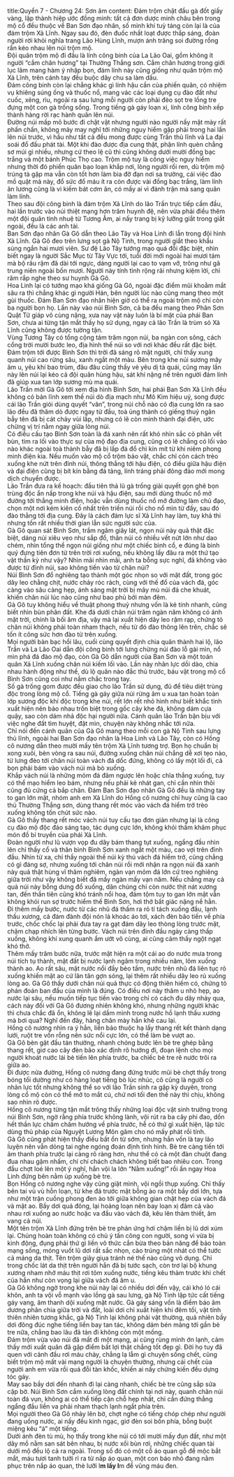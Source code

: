 title:Quyển 7 - Chương 24: Sơn âm
content:
Đám trộm chặt đầu gà đốt giấy vàng, lập thành hiệp ước đồng minh: tất cả đơn dược minh châu bên trong mộ cổ đều thuộc về Ban Sơn đạo nhân, số minh khí tuỳ táng còn lại là của đám trộm Xả Lĩnh. Ngay sau đó, đèn đuốc nhất loạt được thắp sáng, đoàn người rời khỏi nghĩa trang Lão Hùng Lĩnh, mượn ánh trăng soi đường rồng rắn kéo nhau lên núi trộm mộ.<br>Đội quân trộm mộ đi đầu là lính công binh của La Lão Oai, gồm không ít người “cắm chân hương” tại Thường Thắng sơn. Cắm chân hương trong giới lục lâm mang hàm ý nhập bọn, đám lính này cũng giống như quân trộm mộ Xả Lĩnh, trên cánh tay đều buộc dây chu sa làm dấu.<br>Đám công binh còn lại chẳng khác gì lính hậu cần của phiến quân, có nhiệm vụ khiêng súng ống và thuốc nổ, mang vác các loại dụng cụ đào đất như cuốc, xẻng, rìu, ngoài ra sau lưng mỗi người còn phải đèo sọt tre lồng tre đựng một con gà trống sống. Trong tiếng gà gáy loạn xị, lính công binh xếp thành hàng rời rạc hành quân lên núi.<br>Đường núi mấp mô bước đi chật vật nhưng người nào người nấy mặt mày rất phấn chấn, không mảy may nghĩ tới những nguy hiểm gặp phải trong hai lần lên núi trước, vì hầu như tất cả đều mong được cùng Trần thủ lĩnh và La đại soái đổ đấu phát tài. Một khi đào được địa cung thật, phận lính quèn chẳng sơ múi gì nhiều, nhưng cứ theo lệ cũ thì cũng không dưới mười đồng bạc trắng và một bánh Phúc Thọ cao. Trộm mộ tuy là công việc nguy hiểm nhưng thời đó phiến quân bạo loạn khắp nơi, lòng người rối ren, dù trộm mộ trúng tà gặp ma vẫn còn tốt hơn làm bia đỡ đạn nơi sa trường, cái việc đào mồ quật mả này, đổ sức đổ máu ít ra còn được vài đồng bạc trắng, làm lính ăn lương cũng là vì kiếm bát cơm ăn, có mấy ai vì đánh trận mà sang quân làm lính.<br>Theo sau đội công binh là đám trộm Xả Lĩnh do lão Trần trực tiếp cầm đầu, hai lần trước vào núi thiệt mạng hơn trăm huynh đệ, nên vừa phải điều thêm một đội quân tinh nhuệ từ Tương Âm, ai nấy trang bị kỹ lưỡng giắt trong giắt ngoài, đều là các anh tài.<br>Ban Sơn đạo nhân Gà Gô dẫn theo Lão Tây và Hoa Linh đi lẫn trong đội hình Xả Lĩnh. Gà Gô đeo trên lưng sọt gà Nộ Tinh, trong người giắt theo khẩu súng ngắn hai mươi viên. Sư đệ Lão Tây tướng mạo quá đỗi đặc biệt, nhìn biết ngay là người Sắc Mục từ Tây Vực tới, tuổi đời mới ngoài hai mươi tám mà bộ râu rậm đã dài tới ngực, dáng người lại cao to vạm vỡ, trông như gã trung niên ngoài bốn mươi. Người này tính tình rộng rãi nhưng kiệm lời, chỉ răm rắp nghe theo sư huynh Gà Gô.<br>Hoa Linh lại có tướng mạo khá giống Gà Gô, ngoài đặc điểm mũi khoằm mắt sâu ra thì chẳng khác gì người Hán, bên người lúc nào cũng mang theo một gùi thuốc. Đám Ban Sơn đạo nhân hiện giờ có thể ra ngoài trộm mộ chỉ còn ba người bọn họ. Lần này vào núi Bình Sơn, cả ba đều mang theo Phân Sơn Quật Tử giáp vô cùng nặng, xưa nay vật này luôn là bí mật của phái Ban Sơn, chưa ai từng tận mắt thấy họ sử dụng, ngay cả lão Trần là trùm sỏ Xả Lĩnh cũng không được tường tận.<br>Vùng Tương Tây có tổng cộng tám trăm ngọn núi, ba ngàn con sông, cách cổng trời mười bước leo, địa hình thế núi so với nơi khác đều rất đặc biệt. Đám trộm tới được Bình Sơn thì trời đã sáng rõ mặt người, chỉ thấy xung quanh núi cao rừng sâu, xanh ngắt một màu. Bên trong khe núi sương mây âm u, yêu khí bao trùm, đâu đâu cũng thấy vẻ yêu dị tà quái, cũng may lần này lên núi lại kéo cả đội quân hùng hậu, sát khí nặng nề trên người đám lính đã giúp xua tan lớp sương mù ma quái.<br>Lão Trần mời Gà Gô tới xem địa hình Bình Sơn, hai phái Ban Sơn Xả Lĩnh đều không có bản lĩnh xem thế núi dò địa mạch như Mô Kim hiệu uý, song được cái lão Trần giỏi dùng quyết “văn”, trong núi chỗ nào có địa cung lớn ra sao lão đều đã thăm dò được ngay từ đầu, toà ủng thành có giếng thuỷ ngân bẫy tên đã bị cát chảy vùi lấp, nhưng có lẽ còn minh thành đại điện, ước chừng vị trí nằm ngay giữa lòng núi.<br>Có điều cấu tạo Bình Sơn toàn là đá xanh nên rất khó nhìn sắc cỏ phân vết bùn, tìm ra lối vào thực sự của mộ đạo địa cung, cũng có lẽ chẳng có lối vào nào khác ngoài toà thành bẫy đã bị lấp đá đổ chì kín mít từ khi niêm phong minh điện kia. Nếu muốn vào mộ cổ trộm bảo vật, chắc chỉ còn cách trèo xuống khe nứt trên đỉnh núi, thông thẳng tới hậu điện, có điều giữa hậu điện và đại điện cũng bị bít kín bằng đá tảng, lính tráng phải đông đảo mới mong dịch chuyển được.<br>Lão Trần đưa ra kế hoạch: đầu tiên thả lũ gà trống giải quyết gọn ghẽ bọn trùng độc ẩn nấp trong khe núi và hậu điện, sau mới dùng thuốc nổ mở đường tới thẳng minh điện, hoặc vẫn dùng thuốc nổ mở đường làm chủ đạo, chọn một nơi kém kiên cố nhất trên triền núi rồi cho nổ mìn từ đấy, sau đó đào thằng tới địa cung. Đây là cách đám lực sĩ Xả Lĩnh hay làm, tuy khả thi nhưng tốn rất nhiều thời gian lẫn sức người sức của.<br>Gà Gô quan sát Bình Sơn, trầm ngâm giây lát, ngọn núi này quả thật đặc biệt, dáng núi xiêu vẹo như sắp đổ, thân núi có nhiều vết nứt lớn như dao chém, nhìn tổng thể ngọn núi giống như một chiếc bình cổ, e đúng là bình quý đựng tiên đơn từ trên trời rơi xuống, nếu không lấy đâu ra một thứ tạo vật thần kỳ như vậy? Nhìn mãi nhìn mãi, anh ta bỗng sực nghĩ, đã không vào được từ đỉnh núi, sao không tiến vào từ chân núi?<br>Núi Bình Sơn đổ nghiêng tạo thành một góc nhọn so với mặt đất, trong góc dây leo chằng chịt, nước chảy róc rách, cùng với thế đổ của vách đá, góc càng vào sâu càng hẹp, ánh sáng mặt trời bị mây mù núi đá che khuát, khiến chân núi lúc nào cũng như bao phủ bởi màn đêm.<br>Gà Gô tuy không hiểu về thuật phong thuỷ nhưng vốn là kẻ tinh nhanh, cũng biết nhìn bùn phân đất. Khe đá dưới chân núi trăm ngàn năm không có ánh mặt trời, chính là bối âm địa, vậy mà lại xuất hiện dây leo rậm rạp, chứng tỏ chân núi không phải toàn nham thạch, nếu từ đó đào thông lên trên, chắc sẽ tốn ít công sức hơn đào từ trên xuống.<br>Mọi người bàn bạc hồi lâu, cuối cùng quyết định chia quân thành hai lộ, lão Trần và La Lão Oai dẫn đội công binh tới lưng chừng núi đào lỗ gài mìn, nổ mìn phá đá đào mộ đạo, còn Gà Gô dẫn người của Ban Sơn và một toán quân Xả Lĩnh xuống chân núi kiếm lối vào. Lần này nhân lực dồi dào, chia nhau hành động như thế, dù lộ quân nào đắc thủ trước, báu vật trong mộ cổ Bình Sơn cũng coi như nắm chắc trong tay.<br>Số gà trống gom được đều giao cho lão Trần sử dụng, đủ để tiêu diệt trùng độc trong lòng mộ cổ. Tiếng gà gáy giữa núi rừng âm u xua tan hoàn toàn lớp sương độc khí độc trong khe núi, rết lớn rết nhỏ hình như biết khắc tinh xuất hiện nên bảo nhau trốn biệt trong gốc cây khe đá, không dám cựa quậy, sao còn dám nhả độc hại người nữa. Cánh quân lão Trần bận bịu với việc nghe đất tìm huyệt, đặt mìn, chuyện này không nhắc tới nữa.<br>Chỉ nói đến cánh quân của Gà Gô mang theo mỗi con gà Nộ Tinh sau lưng thủ lĩnh, ngoài hai Ban Sơn đạo nhân là Hoa Linh và Lão Tây, còn có Hồng cô nương dẫn theo mười mấy tên trộm Xả Lĩnh tương trợ. Bọn họ chuẩn bị xong xuôi, bèn vòng ra sau núi, đường xuống chân núi chẳng dễ xơi tẹo nào, từ lưng đèo tới chân núi toàn vách đá dốc đứng, không có lấy một lối đi, cả bọn phải bám vào vách núi mà bò xuống.<br>Khắp vách núi là những mỏm đá đâm ngược lên hoặc chĩa thẳng xuống, tuy có thể mạo hiểm leo bám, nhưng nếu phải kẻ nhát gan, chỉ cần nhìn thôi cũng đủ cứng cả bắp chân. Đám Ban Sơn đạo nhân Gà Gô đều là những tay to gan lớn mật, nhóm anh em Xả Lĩnh do Hồng cô nương chỉ huy cũng là cao thủ Thường Thắng sơn, dùng thang rết móc vào vách đá hiểm trở trèo xuống không tốn chút sức nào.<br>Gà Gô thấy thang rết móc vách núi tuy cấu tạo đơn giản nhưng lại là công cụ đào mộ độc đáo sáng tạo, tác dụng cực lớn, không khỏi thầm khâm phục món đồ bí truyền của phái Xả Lĩnh.<br>Đoàn người như lũ vượn vọp đu dây bám thang tụt xuống, ngẩng đầu nhìn lên chỉ thấy cổ và thân bình Bình Sơn xanh ngắt một màu, cao vợi trên đỉnh đầu. Nhìn từ xa, chỉ thấy ngoài thế núi kỳ thú vách đá hiểm trở, cũng chẳng có gì đáng sợ, nhưng xuống tới chân núi rồi mới nhận ra ngọn núi đá xanh này quả thật hùng vĩ thâm nghiêm, ngàn vạn mỏm đá lớn cứ treo nghiêng giữa trời như vậy không biết đã mấy ngàn mấy vạn năm. Nếu chẳng may cả quả núi này bỗng dưng đổ xuống, dân chúng chỉ còn nước thịt nát xương tan, đến thần tiên cũng khó tránh nổi hoạ, đám tộm tuy to gan lớn mật vẫn không khỏi run sợ trước hiểm thế Bình Sơn, hơi thở bất giác nặng nề hẳn.<br>Đi thêm mấy bước, nước từ các nhũ đá thấm ra rỏ tí tách xuống đầu, lạnh thấu xương, cả đám đành đội nón lá khoác áo tơi, xách đèn bão tiến về phía trước, chốc chốc lại phải đưa tay ra gạt đám dây leo thòng lòng trước mặt, chậm chạp nhích lên từng bước. Vách núi trên đỉnh đầu ngày càng thấp xuống, không khí xung quanh ẩm ướt vô cùng, ai cũng cảm thấy ngột ngạt khó thở.<br>Thêm mấy trăm bước nữa, trước mặt hiện ra một cái ao do nước mưa trong núi tích tụ thành, mặt đất bị nước lạnh ngâm trong nhiều năm, lõm xuống thành ao. Ao rất sâu, mặt nước nổi đầy bèo tấm, nước trên nhũ đá liên tục rỏ xuống khiến mặt ao cứ lăn tăn gợn sóng, lại thêm rất nhiều dây leo rủ xuống lòng ao. Gà Gô thấy dưới chân núi quả thực có động thiên hiếm có, chứng tỏ phán đoán ban đầu của mình là đúng. Có điều nơi này thâm u nhỏ hẹp, ao nước lại sâu, nếu muốn tiếp tục tiến vào trong chỉ có cách đu dây nhảy qua, cách này đối với Gà Gô đương nhiên không khó, nhưng những người khác thì chưa chắc đã ổn, không lẽ lại dầm mình trong nước hồ lạnh thấu xương mà bơi qua? Nghĩ đến đây, hàng chân mày hắn khẽ cau lại.<br>Hồng cô nương nhìn ra ý hắn, liền bảo thuộc hạ lấy thang rết kết thành dạng lưới, ruột tre vốn rỗng nên sức nổi cực lớn, có thể làm bè vượt ao.<br>Gà Gô bèn gật đầu tán thưởng, nhanh chóng bước lên bè tre ghép bằng thang rết, giơ cao cây đèn bão xác định rõ hướng đi, đoạn lệnh cho mọi người khoát nước lái bè tiến lên phía trước, ba chiếc bè tre rẽ nước trôi ra giữa ao.<br>Đi được nửa đường, Hồng cô nương đang đứng trước mũi bè chợt thấy trong bóng tối dường như có hàng loạt tiếng bò lúc nhúc, cô cũng là người có nhãn lực tốt nhưng không thể so với lão Trần sinh ra gặp kỳ duyên, trong lòng cổ mộ còn có thể mở to mắt cú, chứ nơi tối đen thế này thì chịu, không sao nhìn rõ được.<br>Hồng cô nương từng tận mắt trông thấy những loại độc vật sinh trưởng trong núi Bình Sơn, ngờ rằng phía trước không lành, vội rút ra ba cây phi đao, dồn hết thần lực chăm chăm hướng về phía trước, hễ có thứ gì xuất hiện, lập tức dùng thủ pháp của Nguyệt Lương Môn găm cho nó mấy phát rồi tính.<br>Gà Gô cũng phát hiện thấy điều bất ổn từ sớm, nhưng hắn vốn là tay lão luyện nên vẫn dỏng tai nghe ngóng đoán định tình hình. Bè tre càng tiến tới âm thanh phía trước lại càng rõ ràng hơn, như thể có cả một đàn chuột đang đua nhau gặm nhấm, chí chí chách chách không biết bao nhiêu con. Trong đầu chợt loé lên một ý nghĩ, hắn vội la lớn “Nằm xuống!” rồi ấn ngay Hoa Linh đứng bên nằm úp xuống bè tre.<br>Bọn Hồng cô nương nghe vậy cũng giật mình, vội ngồi thụp xuống. Chỉ thấy bên tai vù vù hỗn loạn, từ khe đá trước mặt bỗng ào ra một bầy dơi lớn, tựa như một trận cuồng phong đen ào tới giữa không gian chật hẹp của vách đá và mặt ao. Bầy dơi quá đông, lại hoảng loạn nên bay loạn xị đâm cả vào nhau rơi xuống ao nước hoặc va đầu vào vách đá, kêu lên thảm thiết, âm vang cả núi.<br>Một tên trộm Xả Lĩnh đứng trên bè tre phản ứng hơi chậm liền bị lũ dơi xúm lại. Chúng hoàn toàn không có chủ ý tấn công con người, song vì vừa bị kinh động, đụng phải thứ gì liền vô thức cắn bừa theo bản năng để bảo toàn mạng sống, móng vuốt lũ dơi rất sắc nhọn, cào trúng một nhát có thể tước cả mảng da thịt. Tên trộm giãy giụa tránh né thế nào cũng vô dụng. Chỉ trong chốc lát da thịt trên người hắn đã bị tước sạch, còn trơ lại bộ khung xương nham nhở máu thịt rơi tõm xuống nước, tiếng kêu thảm trước khi chết của hắn như còn vọng lại giữa vách đá âm u.<br>Gà Gô không ngờ trong khe núi này lại có nhiều dơi đến vậy, cái khó ló cái khôn, anh ta vội vỗ mạnh vào lồng gà sau lưng, gà Nộ Tinh lập tức cất tiếng gáy vang, âm thanh dội xuống mặt nước. Gà gáy sáng vốn là điềm báo âm dương phân chia giữa trời và đất, loài dơi chỉ xuất hiện khi đêm tối, vật tính thiên nhiên tương khắc, gà Nộ Tinh lại không phải vật thường, quả nhiên bầy dơi đông đúc nghe tiếng liền bay tan tác, không dám bén mảng tới gần bè tre nữa, chẳng bao lâu đã tản đi không còn một mống.<br>Đám trộm vừa vào núi đã mất đi một mạng, ai cũng rùng mình ớn lạnh, cảm thấy mới xuất quân đã gặp điểm bất lợi thật chẳng tốt đẹp gì. Đời họ tuy đã quen với cảnh đầu rơi máu chảy, chẳng lạ lẫm gì chuyện sống chết, cũng biết trộm mộ mất vài mạng người là chuyện thường, nhưng cái chết của người anh em vừa rồi quá đỗi tàn khốc, khiến ai nấy chứng kiến đều dựng tóc gáy.<br>May sao bầy dơi đến nhanh đi lại càng nhanh, chiếc bè tre cũng sắp sửa cập bờ. Núi Bình Sơn cắm xuống lòng đất chính tại nơi này, quanh chân núi toàn đá vụn, không ai có thể tiếp cận chỗ hẹp nhất, chỉ cần đứng thẳng ngẩng đầu liền va phải nham thạch lạnh ngắt phía trên.<br>Mọi người theo Gà Gô nhảy lên bờ, chợt nghe có tiếng chóp chép như người đang uống nước, ai nấy đều kinh ngạc, giơ đèn soi bốn phía, bỗng buột miệng kêu “á” một tiếng.<br>Dưới ánh đèn tù mù, họ thấy trong khe núi có tới mười mấy đụn đất, như một dãy mồ nằm san sát bên nhau, bị nước xối bùn rơi, những chiếc quan tài dưới mộ đều lộ cả ra ngoài. Trong số đó có một cỗ áo quan gỗ để mộc bắt mắt, máu tươi tanh tưởi rỉ ra từ nắp áo quan, một con báo nhỏ đang nằm phục trên nắp áo quan, thè lưỡi l**m lấy l**m để vũng máu đen.